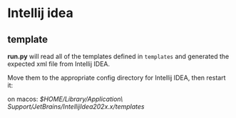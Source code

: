# Intellij idea


## template

**run.py** will read all of the templates defined in `templates` and generated the expected
xml file from Intellij IDEA.

Move them to the appropriate config directory for Intellij IDEA, then restart it:

on macos: *$HOME/Library/Application\ Support/JetBrains/IntellijIdea202x.x/templates*
